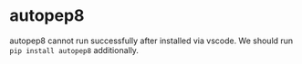 # autopep8

autopep8 cannot run successfully after installed via vscode.
We should run `pip install autopep8` additionally.
